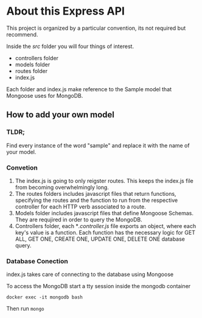 # About this Express API

This project is organized by a particular convention, its not required but recommend.

Inside the *src* folder you will four things of interest. 
- controllers folder
- models folder
- routes folder
- index.js

Each folder and index.js make reference to the Sample model that Mongoose uses for MongoDB.

## How to add your own model

### TLDR; 
Find every instance of the word "sample" and replace it with the name of your model.

### Convetion
1. The index.js is going to only reigster routes. This keeps the index.js file from becoming overwhelmingly long.
2. The routes folders includes javascript files that return functions, specifying the routes and the function to run from the respective controller for each HTTP verb associated to a route.
3. Models folder includes javascript files that define Mongoose Schemas. They are requjired in order to query the MongoDB.
4. Controllers folder, each **.controller.js* file exports an object, where each key's value is a function. Each function has the necessary logic for GET ALL, GET ONE, CREATE ONE, UPDATE ONE, DELETE ONE database query.

### Database Conection
index.js takes care of connecting to the database using Mongoose 

To access the MongoDB start a tty session inside the mongodb container

`docker exec -it mongodb bash`

Then run `mongo`